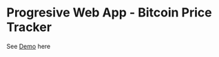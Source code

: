 # Progresive Web App - Bitcoin Price Tracker

See [Demo](https://glints-da5c7.firebaseapp.com/) here
